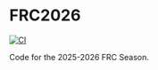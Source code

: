 # FRC2026

[![CI](https://github.com/iron-claw-972/FRC2026/actions/workflows/main.yml/badge.svg)](https://github.com/iron-claw-972/FRC2026/actions/workflows/main.yml)

Code for the 2025-2026 FRC Season.
